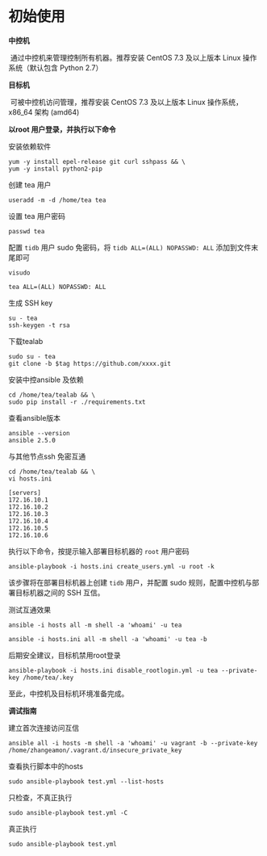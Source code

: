 # 初始使用

**中控机**

​        通过中控机来管理控制所有机器。推荐安装 CentOS 7.3 及以上版本 Linux 操作系统（默认包含 Python 2.7）

**目标机**

​        可被中控机访问管理，推荐安装 CentOS 7.3 及以上版本 Linux 操作系统，x86_64 架构 (amd64)

**以root 用户登录，并执行以下命令**

安装依赖软件

```
yum -y install epel-release git curl sshpass && \
yum -y install python2-pip
```

创建 tea 用户

```
useradd -m -d /home/tea tea
```

设置 tea 用户密码

````
passwd tea
````

配置 `tidb` 用户 sudo 免密码，将 `tidb ALL=(ALL) NOPASSWD: ALL` 添加到文件末尾即可

```
visudo

tea ALL=(ALL) NOPASSWD: ALL
```

生成 SSH key

```
su - tea
ssh-keygen -t rsa
```

下载tealab

```
sudo su - tea
git clone -b $tag https://github.com/xxxx.git
```

安装中控ansible 及依赖

```
cd /home/tea/tealab && \
sudo pip install -r ./requirements.txt
```

查看ansible版本

```
ansible --version
ansible 2.5.0
```

与其他节点ssh 免密互通

```
cd /home/tea/tealab && \
vi hosts.ini
```

```
[servers]
172.16.10.1
172.16.10.2
172.16.10.3
172.16.10.4
172.16.10.5
172.16.10.6
```

执行以下命令，按提示输入部署目标机器的 `root` 用户密码

```
ansible-playbook -i hosts.ini create_users.yml -u root -k
```

该步骤将在部署目标机器上创建 `tidb` 用户，并配置 sudo 规则，配置中控机与部署目标机器之间的 SSH 互信。

测试互通效果

```
ansible -i hosts all -m shell -a 'whoami' -u tea

ansible -i hosts.ini all -m shell -a 'whoami' -u tea -b
```

后期安全建议，目标机禁用root登录

```
ansible-playbook -i hosts.ini disable_rootlogin.yml -u tea --private-key /home/tea/.key
```

至此，中控机及目标机环境准备完成。

**调试指南**

建立首次连接访问互信 

```
ansible all -i hosts -m shell -a 'whoami' -u vagrant -b --private-key /home/zhangeamon/.vagrant.d/insecure_private_key
```

查看执行脚本中的hosts

```
sudo ansible-playbook test.yml --list-hosts
```

只检查，不真正执行

```
sudo ansible-playbook test.yml -C
```

真正执行

```
sudo ansible-playbook test.yml
```

